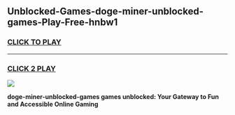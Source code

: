 
## Unblocked-Games-doge-miner-unblocked-games-Play-Free-hnbw1
<h3>
<a href="https://premium76.site?title=doge-miner-unblocked-games&ref=10A">CLICK TO PLAY</a></h3>
<hr>

<h3>
<a href="https://premium76.site?title=doge-miner-unblocked-games&ref=10A">CLICK 2 PLAY</a>
  
</h3>

<a href="https://premium76.site?title=doge-miner-unblocked-games&ref=10A"><img src="https://clearcache.store/games.png"></a>


**doge-miner-unblocked-games games unblocked: Your Gateway to Fun and Accessible Online Gaming**
